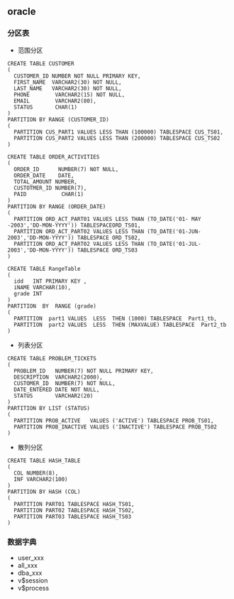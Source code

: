 ## oracle
### 分区表
+ 范围分区

>
    CREATE TABLE CUSTOMER 
    ( 
      CUSTOMER_ID NUMBER NOT NULL PRIMARY KEY, 
      FIRST_NAME  VARCHAR2(30) NOT NULL, 
      LAST_NAME   VARCHAR2(30) NOT NULL, 
      PHONE        VARCHAR2(15) NOT NULL, 
      EMAIL        VARCHAR2(80), 
      STATUS       CHAR(1) 
    ) 
    PARTITION BY RANGE (CUSTOMER_ID) 
    ( 
      PARTITION CUS_PART1 VALUES LESS THAN (100000) TABLESPACE CUS_TS01, 
      PARTITION CUS_PART2 VALUES LESS THAN (200000) TABLESPACE CUS_TS02 
    )
    
    CREATE TABLE ORDER_ACTIVITIES 
    ( 
      ORDER_ID      NUMBER(7) NOT NULL, 
      ORDER_DATE    DATE, 
      TOTAL_AMOUNT NUMBER, 
      CUSTOTMER_ID NUMBER(7), 
      PAID           CHAR(1) 
    ) 
    PARTITION BY RANGE (ORDER_DATE) 
    (
      PARTITION ORD_ACT_PART01 VALUES LESS THAN (TO_DATE('01- MAY -2003','DD-MON-YYYY')) TABLESPACEORD_TS01,
      PARTITION ORD_ACT_PART02 VALUES LESS THAN (TO_DATE('01-JUN-2003','DD-MON-YYYY')) TABLESPACE ORD_TS02,
      PARTITION ORD_ACT_PART02 VALUES LESS THAN (TO_DATE('01-JUL-2003','DD-MON-YYYY')) TABLESPACE ORD_TS03
    )

    CREATE TABLE RangeTable
    ( 
      idd   INT PRIMARY KEY , 
      iNAME VARCHAR(10), 
      grade INT  
    ) 
    PARTITION  BY  RANGE (grade) 
    ( 
      PARTITION  part1 VALUES  LESS  THEN (1000) TABLESPACE  Part1_tb, 
      PARTITION  part2 VALUES  LESS  THEN (MAXVALUE) TABLESPACE  Part2_tb 
    )

+ 列表分区

> 
    CREATE TABLE PROBLEM_TICKETS 
    ( 
      PROBLEM_ID   NUMBER(7) NOT NULL PRIMARY KEY, 
      DESCRIPTION  VARCHAR2(2000), 
      CUSTOMER_ID  NUMBER(7) NOT NULL, 
      DATE_ENTERED DATE NOT NULL, 
      STATUS       VARCHAR2(20) 
    ) 
    PARTITION BY LIST (STATUS) 
    ( 
      PARTITION PROB_ACTIVE   VALUES ('ACTIVE') TABLESPACE PROB_TS01, 
      PARTITION PROB_INACTIVE VALUES ('INACTIVE') TABLESPACE PROB_TS02
    )

+ 散列分区

>
    CREATE TABLE HASH_TABLE 
    ( 
      COL NUMBER(8), 
      INF VARCHAR2(100) 
    ) 
    PARTITION BY HASH (COL) 
    ( 
      PARTITION PART01 TABLESPACE HASH_TS01, 
      PARTITION PART02 TABLESPACE HASH_TS02, 
      PARTITION PART03 TABLESPACE HASH_TS03 
    )

### 数据字典
+ user_xxx
+ all_xxx
+ dba_xxx
+ v$session
+ v$process
